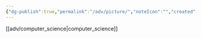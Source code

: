 ```yaml
---
{"dg-publish":true,"permalink":"/adv/picture/","noteIcon":"","created":"","updated":""}
---
```



[[adv/computer_science\|computer_science]]